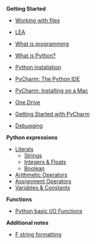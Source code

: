 **Getting Started**

- [Working with files](Notes/Getting_Started/FileManipulation.md)

- [LEA](/Notes/Getting_Started/LEA.md)

- [What is programming](Notes/Getting_StartedWhatIsProgramming)

- [What is Python?](Notes/Getting_Started/Introduction_to_Python)

- [Python installation](Notes/Getting_Started/Python_Installation)

- [PyCharm: The Python IDE](Notes/Getting_Started/PyCharm_IDE_installation)

- [PyCharm: Installing on a Mac](Notes/Getting_Started/Installing_Pycharm_on_Mac.md)

- [One Drive](Notes/Getting_Started/one_drive.md)

- [Getting Started with PyCharm](Notes/Getting_Started/create_new_project)


- [Debugging](Notes/Getting_Started/debugging)





**Python expressions**

- [Literals](Notes/01_Expressions_Literals)
  - [Strings](Notes/01_Expressions_Literals_Strings)
  - [Integers & Floats](Notes/01_Expressions_Literals_Integers_Floats)
  - [Boolean](Notes/01_Expressions_Literals_Boolean)
- [Arithmetic Operators](Notes/01_Expressions_Operators)
- [Assignment Operators](Notes/01_Expressions_Operators_Assignment)
- [Variables & Constants](Notes/01_Expressions_Variables_Constants)


**Functions**
- [Python basic I/O Functions](Notes/01_Expressions_print_input)



**Additional notes**

- [F string formatting](Notes/01_Expressions_Literals_f_strings)

<!--

**Coming up next on JAC TV...**

- [Functions](Notes/01_Expressions_Functions)

**Week 6**

- [Comparison and logical Operators](Notes/01_Expressions_Operators_Logical)
- [If statement](Notes/03_Conditions_if)
- [If/Else statement](./Notes/03_Conditions_if-else)
- [Priority Operations](Notes/01_Expressions_Priority_Operators)

**Week 7**

- [List](Notes/02_list)
- [For loop](Notes/04_for_loop)
- [List Comprehensions](Notes/04_for_loop_list_comprehension)

**Week 8**

- [Dictionary](Notes/02_Dictionaries)

- [Tuple](Notes/02_Tuples)


**Week 9**

- Test

**Week 10**

- [While loop](./Notes/04_while_loop)

  

**Week 11**

- Matplotlib TODO
- Graphs TODO

**Week 12**

- Reading and Writing to a file
- CSV files

**Week 13**

- Algorithm Design & Implementation

**Week 14**

- Intro to numpy

**Week 15**

- Review

-->













